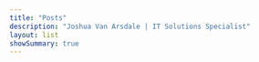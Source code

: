 ```yaml
---
title: "Posts"
description: "Joshua Van Arsdale | IT Solutions Specialist"
layout: list
showSummary: true
---
```

